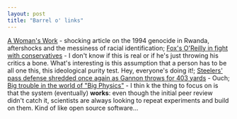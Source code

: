 ```yaml
---
layout: post
title: "Barrel o' links"
---
```




<a href="http://www.nytimes.com/2002/09/15/magazine/15RWANDA.html">A Woman's Work</a> - shocking article on the 1994 genocide in Rwanda, aftershocks and the messiness of racial identification; <a href="http://www.salon.com/news/wire/2002/09/15/oreilly/index.html">Fox's O'Reilly in fight with conservatives</a> - I don't know if this is real or if he's just throwing his critics a bone. What's interesting is this assumption that a person has to be all one this, this ideological purity test. Hey, everyone's doing it!; <a href="http://www.post-gazette.com/steelers/20020916steele0916p2.asp">Steelers' pass defense shredded once again as Gannon throws for 403 yards</a> - Ouch; <a href="http://www.salon.com/tech/feature/2002/09/16/physics/index.html">Big trouble in the world of "Big Physics"</a> - I thin k the thing to focus on is that the system (eventually) <b>works</b>: even though the initial peer review didn't catch it, scientists are always looking to repeat experiments and build on them. Kind of like open source software...


